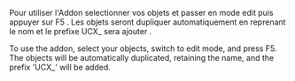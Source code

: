 Pour utiliser l'Addon selectionner vos objets et passer en mode edit puis appuyer sur F5 .
Les objets seront dupliquer automatiquement en reprenant le nom et le prefixe UCX_ sera ajouter .


To use the addon, select your objects, switch to edit mode, and press F5. The objects will be automatically duplicated,
retaining the name, and the prefix 'UCX_' will be added.